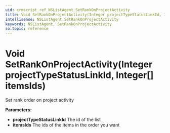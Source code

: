 ```yaml
---
uid: crmscript_ref_NSListAgent_SetRankOnProjectActivity
title: Void SetRankOnProjectActivity(Integer projectTypeStatusLinkId, Integer[] itemsIds)
intellisense: NSListAgent.SetRankOnProjectActivity
keywords: NSListAgent, SetRankOnProjectActivity
so.topic: reference
---
```


# Void SetRankOnProjectActivity(Integer projectTypeStatusLinkId, Integer[] itemsIds)

Set rank order on project activity

**Parameters:**
 - **projectTypeStatusLinkId** The id of the list
 - **itemsIds** The ids of the items in the order you want

